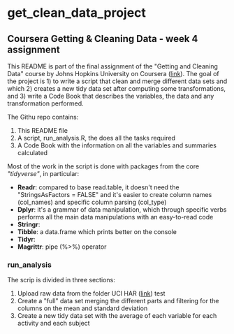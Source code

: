 # get_clean_data_project
## Coursera Getting &amp; Cleaning Data - week 4 assignment

This README is part of the final assignment of the "Getting and Cleaning Data" course by Johns Hopkins University on Coursera ([link](https://www.coursera.org/learn/data-cleaning/peer/FIZtT/getting-and-cleaning-data-course-project)).
The goal of the project is 1) to write a script that clean and merge different data sets and which 2) creates a new tidy data set after computing some transformations, and 3) write a Code Book that describes the variables, the data and any transformation performed.

The Githu repo contains:
1. This README file
2. A script, run_analysis.R, the does all the tasks required
3. A Code Book with the information on all the variables and summaries calculated

Most of the work in the script is done with packages from the core *"tidyverse"*, in particular:
- **Readr**: compared to base read.table, it doesn't need the "StringsAsFactors = FALSE" and it's easier to create column names (col_names) and specific column parsing (col_type)
- **Dplyr**: it's a grammar of data manipulation, which through specific verbs performs all the main data manipulations with an easy-to-read code
- **Stringr**:
- **Tibble**: a data.frame which prints better on the console
- **Tidyr**:
- **Magrittr**: pipe (%>%) operator

### run_analysis
The scrip is divided in three sections:
1. Upload raw data from the folder UCI HAR ([link](https://d396qusza40orc.cloudfront.net/getdata%2Fprojectfiles%2FUCI%20HAR%20Dataset.zip))
  test
2. Create a "full" data set merging the different parts and filtering for the columns on the mean and standard deviation
3. Create a new tidy data set with the average of each variable for each activity and each subject
